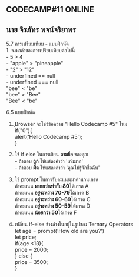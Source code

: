 CODECAMP#11 ONLINE
---------------------------
นาย จิรภัทร พจน์จริยาพร
---------------------------
5.7 การเปรียบเทียบ - แบบฝึกหัด<br>
    1. จงหาค่าของการเปรียบเทียบต่อไปนี้<br> 
        - 5 > 4 <br>
        - "apple" > "pineapple"<br>
        - "2" > "12" <br>
        - underfined == null<br>
        - underfined === null<br>
        "bee" < "be" <br>
        "bee" > "Bee" <br>
        "Bee" < "be" <br>
        
6.5 แบบฝึกหัด<br>
1. ฺBrowser จะโชว์ข้อความ "Hello Codecamp #5" ไหม<br>
        if("0"){ <br>
            alert('Hello Codecamp #5'); <br>
            } 
            
2. ใช้ if else ในการเขียน <b>ถามชื่อ</b> ของคุณ<br>
           - ถ้าตอบ <b>ถูก</b> ให้แสดงคำว่า 'เก่งมาก'<br>
           - ถ้าตอบ <b>ผิด</b> ให้แสดงคำว่า 'คุณไม่รู้จักชื่อฉัน'<br>
           
3. ใช้ prompt ในการรับคะแนนมาคำนวนเกรด<br>
        ถ้าคะแนน <b>มากกว่าเท่ากับ 80</b>ได้เกรด A<br>
        ถ้าคะแนน <b>อยู๋ระหว่าง 70-79</b>ได้เกรด B<br>
        ถ้าคะแนน <b>อยู๋ระหว่าง 60-69</b>ได้เกรด C<br>
        ถ้าคะแนน <b>อยู๋ระหว่าง 50-59</b>ได้เกรด D<br>
        ถ้าคะแนน <b>น้อยกว่า 50</b>ได้เกรด F<br>
    
4. เปลี่ยน if-else ข้างล่างในอยู๋ในรูปของ Ternary Operators <br>
            let age = prompt('How old are you?') <br>
            let price; <br>
            if(age <18){ <br>
                price = 2000; <br>
            } else {    <br>
                price = 3500; <br>
            }
